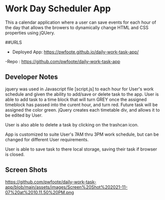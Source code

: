 # Work Day Scheduler App
This a calendar application where a user can save events for each hour of the day that allows the browers to dynamically change HTML and CSS properties using jQUery.

##URLS

- Deployed App: https://pwfoote.github.io/daily-work-task-app/

-Repo : https://github.com/pwfoote/daily-work-task-app

## Developer Notes 
jquery was used in Javascript file [script.js] to each hour for User's work schedule and given the ability to add/save or delete task to the app. 
User is able to add task to a time block that will turn GREY once the assigned timeblock has passed into the curent hour, and turn red. Future task will be assigned the color green. 
jQuery creates each timetable div, and allows it to be edited by User.

User is also able to delete a task by clicking on the trashcan icon.

App is customized to suite User's 7AM thru 3PM work schedule, but can be changed for different User requirements.

User is able to save task to there local storage, saving their task if browser is closed.

## Screen Shots
https://github.com/pwfoote/daily-work-task-app/blob/main/assets/images/Screen%20Shot%202021-11-07%20at%2010.11.50%20PM.png
